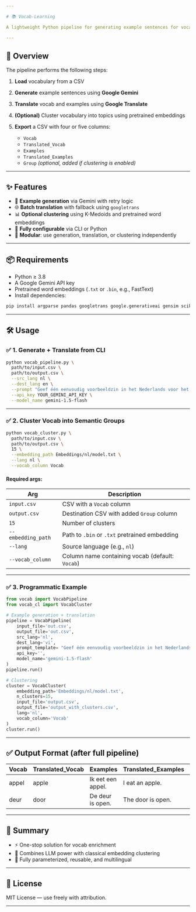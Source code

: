 ```yaml
---

# 📚 Vocab-Learning

A lightweight Python pipeline for generating example sentences for vocabulary lists, translating them, and optionally clustering the vocab semantically using word embeddings — ideal for learners, teachers, or language apps.

---
```


## 🚀 Overview

The pipeline performs the following steps:

1. **Load** vocabulary from a CSV
2. **Generate** example sentences using **Google Gemini**
3. **Translate** vocab and examples using **Google Translate**
4. **(Optional)** Cluster vocabulary into topics using pretrained embeddings
5. **Export** a CSV with four or five columns:

   * `Vocab`
   * `Translated_Vocab`
   * `Examples`
   * `Translated_Examples`
   * `Group` *(optional, added if clustering is enabled)*

---

## ✨ Features

* 🧠 **Example generation** via Gemini with retry logic
* 🌐 **Batch translation** with fallback using `googletrans`
* 📊 **Optional clustering** using K-Medoids and pretrained word embeddings
* 🔧 **Fully configurable** via CLI or Python
* 🧩 **Modular**: use generation, translation, or clustering independently

---

## 📦 Requirements

* Python ≥ 3.8
* A Google Gemini API key
* Pretrained word embeddings (`.txt` or `.bin`, e.g., FastText)
* Install dependencies:

```bash
pip install argparse pandas googletrans google.generativeai gensim scikit-learn scikit-learn-extra
```

---

## 🛠️ Usage

### ✅ 1. Generate + Translate from CLI

```bash
python vocab_pipeline.py \
  path/to/input.csv \
  path/to/output.csv \
  --src_lang nl \
  --dest_lang en \
  --prompt "Geef één eenvoudig voorbeeldzin in het Nederlands voor het woord '{word}'..." \
  --api_key YOUR_GEMINI_API_KEY \
  --model_name gemini-1.5-flash
```

---

### ✅ 2. Cluster Vocab into Semantic Groups

```bash
python vocab_cluster.py \
  path/to/input.csv \
  path/to/output.csv \
  15 \
  --embedding_path Embeddings/nl/model.txt \
  --lang nl \
  --vocab_column Vocab
```

#### Required args:

| Arg                | Description                                     |
| ------------------ | ----------------------------------------------- |
| `input.csv`        | CSV with a `Vocab` column                       |
| `output.csv`       | Destination CSV with added `Group` column       |
| `15`               | Number of clusters                              |
| `--embedding_path` | Path to `.bin` or `.txt` pretrained embedding   |
| `--lang`           | Source language (e.g., `nl`)                    |
| `--vocab_column`   | Column name containing vocab (default: `Vocab`) |

---

### ✅ 3. Programmatic Example

```python
from vocab import VocabPipeline
from vocab_cl import VocabCluster

# Example generation + translation
pipeline = VocabPipeline(
    input_file='out.csv',
    output_file='out.csv',
    src_lang='nl',
    dest_lang='vi',
    prompt_template= "Geef één eenvoudig voorbeeldzin in het Nederlands voor het woord '{word}'. De zin moet geschikt zijn voor een A1-A2 taalniveau. De zin moet het woord '{word}' bevatten.",
    api_key='',
    model_name='gemini-1.5-flash'
)
pipeline.run()

# Clustering
cluster = VocabCluster(
    embedding_path='Embeddings/nl/model.txt',
    n_clusters=15,
    input_file='output.csv',
    output_file='output_with_clusters.csv',
    lang='nl',
    vocab_column='Vocab'
)
cluster.run()
```

---

## ✅ Output Format (after full pipeline)

| Vocab | Translated\_Vocab | Examples          | Translated\_Examples | Group |
| ----- | ----------------- | ----------------- | -------------------- | ----- |
| appel | apple             | Ik eet een appel. | I eat an apple.      | 3     |
| deur  | door              | De deur is open.  | The door is open.    | 1     |

---

## 🧠 Summary

* ⚡ One-stop solution for vocab enrichment
* 🤖 Combines LLM power with classical embedding clustering
* 🔧 Fully parameterized, reusable, and multilingual

---

## 📄 License

MIT License — use freely with attribution.

---
